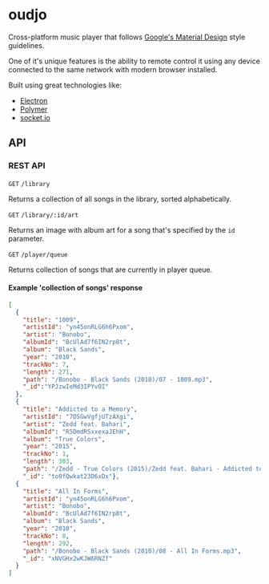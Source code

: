 # oudjo

Cross-platform music player that follows
[Google's Material Design](http://www.design.google.com/) style guidelines.

One of it's unique features is the ability to remote control it using any device
connected to the same network with modern browser installed.

Built using great technologies like:
* [Electron](http://electron.atom.io)
* [Polymer](https://www.polymer-project.org/)
* [socket.io](http://socket.io/)

## API

### REST API

`GET` `/library`

Returns a collection of all songs in the library, sorted
alphabetically.

`GET` `/library/:id/art`

Returns an image with album art for a song that's specified by the `id`
parameter.

`GET` `/player/queue`

Returns collection of songs that are currently in player queue.

#### Example 'collection of songs' response
```json
[
  {
    "title": "1009",
    "artistId": "yn45onRLG6h6Pxom",
    "artist": "Bonobo",
    "albumId": "BcUlAd7f6IN2rp8t",
    "album": "Black Sands",
    "year": "2010",
    "trackNo": 7,
    "length": 271,
    "path": "/Bonobo - Black Sands (2010)/07 - 1009.mp3",
    "_id":"YPJzwIeMd3IPYvOI"
  },
  {
    "title": "Addicted to a Memory",
    "artistId": "7DSGwVgfjUTzAXgi",
    "artist": "Zedd feat. Bahari",
    "albumId": "R5DmdRSxxexaJEhH",
    "album": "True Colors",
    "year": "2015",
    "trackNo": 1,
    "length": 303,
    "path": "/Zedd - True Colors (2015)/Zedd feat. Bahari - Addicted to a Memory.mp3",
    "_id": "to0fQwkat23D6xDx"},
  {
    "title": "All In Forms",
    "artistId": "yn45onRLG6h6Pxom",
    "artist": "Bonobo",
    "albumId": "BcUlAd7f6IN2rp8t",
    "album": "Black Sands",
    "year": "2010",
    "trackNo": 8,
    "length": 292,
    "path": "/Bonobo - Black Sands (2010)/08 - All In Forms.mp3",
    "_id": "xNVGHx2wKJW6RNZf"
  }
]
```
